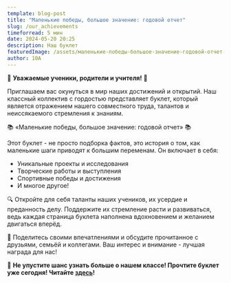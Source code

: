 ```yaml
---
template: blog-post
title: "Маленькие победы, большое значение: годовой отчет"
slug: /our_achievements
timeforread: 5 мин
date: 2024-05-20 20:25
description: Наш буклет
featuredImage: /assets/маленькие-победы-большое-значение-годовой-отчет-3-.png
author: 10А
---
```

🌟 **Уважаемые ученики, родители и учителя!** 🌟

Приглашаем вас окунуться в мир наших достижений и открытий. Наш классный коллектив с гордостью представляет буклет, который является отражением нашего совместного труда, талантов и неиссякаемого стремления к знаниям.

📚 «Маленькие победы, большое значение: годовой отчет» 📚

Этот буклет - не просто подборка фактов, это история о том, как маленькие шаги приводят к большим переменам. Он включает в себя:

* Уникальные проекты и исследования
* Творческие работы и выступления
* Спортивные победы и достижения
* И многое другое!

🔍 Откройте для себя таланты наших учеников, их усердие и преданность делу. Поддержите их стремление расти и развиваться, ведь каждая страница буклета наполнена вдохновением и желанием двигаться вперёд.

💬 Поделитесь своими впечатлениями и обсудите прочитанное с друзьями, семьёй и коллегами. Ваш интерес и внимание - лучшая награда для нас!

👀 **Не упустите шанс узнать больше о нашем классе! Прочтите буклет уже сегодня! Читайте [здесь](https://drive.google.com/file/d/1USamQ8hsqbw9CzsuVNy3jbrywC6NBf3S/view?usp=drive_link)!**